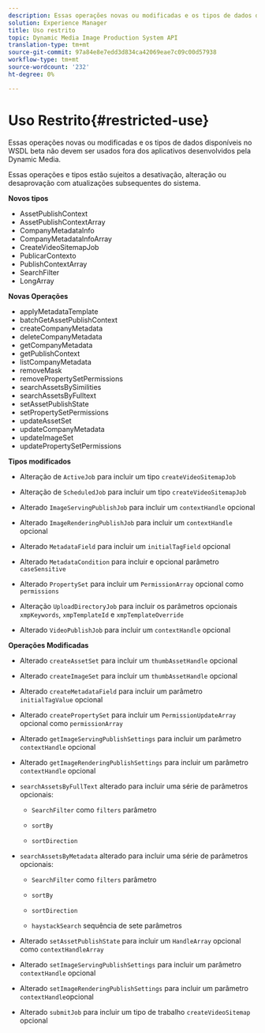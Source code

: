 ```yaml
---
description: Essas operações novas ou modificadas e os tipos de dados disponíveis no WSDL beta não devem ser usados fora dos aplicativos desenvolvidos pela Dynamic Media.
solution: Experience Manager
title: Uso restrito
topic: Dynamic Media Image Production System API
translation-type: tm+mt
source-git-commit: 97a84e8e7edd3d834ca42069eae7c09c00d57938
workflow-type: tm+mt
source-wordcount: '232'
ht-degree: 0%

---
```



# Uso Restrito{#restricted-use}

Essas operações novas ou modificadas e os tipos de dados disponíveis no WSDL beta não devem ser usados fora dos aplicativos desenvolvidos pela Dynamic Media.

Essas operações e tipos estão sujeitos a desativação, alteração ou desaprovação com atualizações subsequentes do sistema.

**Novos tipos**

* AssetPublishContext
* AssetPublishContextArray
* CompanyMetadataInfo
* CompanyMetadataInfoArray
* CreateVideoSitemapJob
* PublicarContexto
* PublishContextArray
* SearchFilter
* LongArray

**Novas Operações**

* applyMetadataTemplate
* batchGetAssetPublishContext
* createCompanyMetadata
* deleteCompanyMetadata
* getCompanyMetadata
* getPublishContext
* listCompanyMetadata
* removeMask
* removePropertySetPermissions
* searchAssetsBySimilities
* searchAssetsByFulltext
* setAssetPublishState
* setPropertySetPermissions
* updateAssetSet
* updateCompanyMetadata
* updateImageSet
* updatePropertySetPermissions

**Tipos modificados**

* Alteração de `ActiveJob` para incluir um tipo `createVideoSitemapJob`

* Alteração de `ScheduledJob` para incluir um tipo `createVideoSitemapJob`

* Alterado `ImageServingPublishJob` para incluir um `contextHandle` opcional

* Alterado `ImageRenderingPublishJob` para incluir um `contextHandle` opcional

* Alterado `MetadataField` para incluir um `initialTagField` opcional

* Alterado `MetadataCondition` para incluir e opcional parâmetro `caseSensitive`

* Alterado `PropertySet` para incluir um `PermissionArray` opcional como `permissions`

* Alteração `UploadDirectoryJob` para incluir os parâmetros opcionais `xmpKeywords`, `xmpTemplateId` e `xmpTemplateOverride`

* Alterado `VideoPublishJob` para incluir um `contextHandle` opcional

**Operações Modificadas**

* Alterado `createAssetSet` para incluir um `thumbAssetHandle` opcional

* Alterado `createImageSet` para incluir um `thumbAssetHandle` opcional

* Alterado `createMetadataField` para incluir um parâmetro `initialTagValue` opcional

* Alterado `createPropertySet` para incluir um `PermissionUpdateArray` opcional como `permissionArray`

* Alterado `getImageServingPublishSettings` para incluir um parâmetro `contextHandle` opcional

* Alterado `getImageRenderingPublishSettings` para incluir um parâmetro `contextHandle` opcional

* `searchAssetsByFullText` alterado para incluir uma série de parâmetros opcionais:

   * `SearchFilter` como  `filters` parâmetro

   * `sortBy`
   * `sortDirection`

* `searchAssetsByMetadata` alterado para incluir uma série de parâmetros opcionais:

   * `SearchFilter` como  `filters` parâmetro

   * `sortBy`
   * `sortDirection`
   * `haystackSearch` sequência de sete parâmetros

* Alterado `setAssetPublishState` para incluir um `HandleArray` opcional como `contextHandleArray`

* Alterado `setImageServingPublishSettings` para incluir um parâmetro `contextHandle` opcional

* Alterado `setImageRenderingPublishSettings` para incluir um parâmetro `contextHandle`opcional

* Alterado `submitJob` para incluir um tipo de trabalho `createVideoSitemap` opcional


